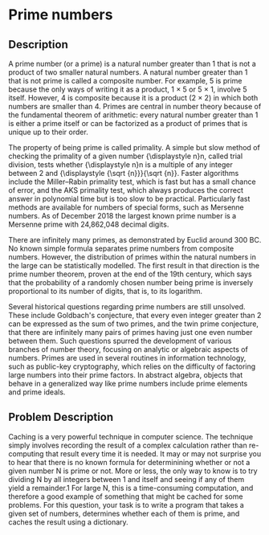 # Prime numbers
## Description
A prime number (or a prime) is a natural number greater than 1 that is not a product of two smaller natural numbers. A natural number greater than 1 that is not prime is called a composite number. For example, 5 is prime because the only ways of writing it as a product, 1 × 5 or 5 × 1, involve 5 itself. However, 4 is composite because it is a product (2 × 2) in which both numbers are smaller than 4. Primes are central in number theory because of the fundamental theorem of arithmetic: every natural number greater than 1 is either a prime itself or can be factorized as a product of primes that is unique up to their order.

The property of being prime is called primality. A simple but slow method of checking the primality of a given number {\displaystyle n}n, called trial division, tests whether {\displaystyle n}n is a multiple of any integer between 2 and {\displaystyle {\sqrt {n}}}{\sqrt {n}}. Faster algorithms include the Miller–Rabin primality test, which is fast but has a small chance of error, and the AKS primality test, which always produces the correct answer in polynomial time but is too slow to be practical. Particularly fast methods are available for numbers of special forms, such as Mersenne numbers. As of December 2018 the largest known prime number is a Mersenne prime with 24,862,048 decimal digits.

There are infinitely many primes, as demonstrated by Euclid around 300 BC. No known simple formula separates prime numbers from composite numbers. However, the distribution of primes within the natural numbers in the large can be statistically modelled. The first result in that direction is the prime number theorem, proven at the end of the 19th century, which says that the probability of a randomly chosen number being prime is inversely proportional to its number of digits, that is, to its logarithm.

Several historical questions regarding prime numbers are still unsolved. These include Goldbach's conjecture, that every even integer greater than 2 can be expressed as the sum of two primes, and the twin prime conjecture, that there are infinitely many pairs of primes having just one even number between them. Such questions spurred the development of various branches of number theory, focusing on analytic or algebraic aspects of numbers. Primes are used in several routines in information technology, such as public-key cryptography, which relies on the difficulty of factoring large numbers into their prime factors. In abstract algebra, objects that behave in a generalized way like prime numbers include prime elements and prime ideals.

## Problem Description
Caching is a very powerful technique in computer science. The technique simply involves recording the result of a complex calculation rather than re-computing that result every time it is needed. It may or may not surprise you to hear that there is no known formula for determinining whether or not a given number N is prime or not. More or less, the only way to know is to try dividing N by all integers between 1 and itself and seeing if any of them yield a remainder.1 For large N, this is a time-consuming computation, and therefore a good example of something that might be cached for some problems. For this question, your task is to write a program that takes a given set of numbers, determines whether each of them is prime, and caches the result using a dictionary.
